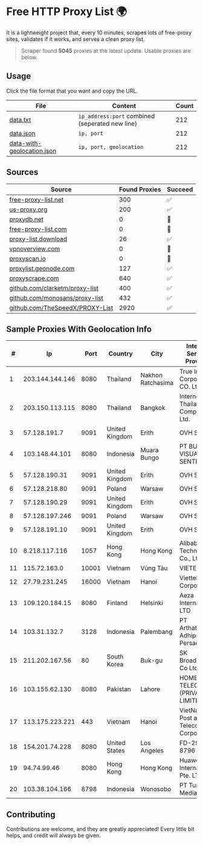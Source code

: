 
# Free HTTP Proxy List 🌍

It is a lightweight project that, every 10 minutes, scrapes lots of free-proxy sites, validates if it works, and serves a clean proxy list.


> Scraper found **5045** proxies at the latest update. Usable proxies are below.

## Usage

Click the file format that you want and copy the URL.


|File|Content|Count|
|----|-------|-----|
|[data.txt](https://raw.githubusercontent.com/themiralay/Proxy-List-World/master/data.txt)|`ip_address:port` combined (seperated new line)|212|
|[data.json](https://raw.githubusercontent.com/themiralay/Proxy-List-World/master/data.json)|`ip, port`|212|
|[data-with-geolocation.json](https://raw.githubusercontent.com/themiralay/Proxy-List-World/master/data-with-geolocation.json)|`ip, port, geolocation`|212|

## Sources

|Source|Found Proxies|Succeed|
|------|-------------|-------|
|[free-proxy-list.net](https://free-proxy-list.net)|300|✅|
|[us-proxy.org](https://www.us-proxy.org)|200|✅|
|[proxydb.net](http://proxydb.net)|0|🚫|
|[free-proxy-list.com](https://free-proxy-list.com/?page=&port=&type%5B%5D=http&type%5B%5D=https&up_time=0&search=Search)|0|🚫|
|[proxy-list.download](https://www.proxy-list.download/HTTP)|26|✅|
|[vpnoverview.com](https://vpnoverview.com/privacy/anonymous-browsing/free-proxy-servers)|0|🚫|
|[proxyscan.io](https://www.proxyscan.io)|0|🚫|
|[proxylist.geonode.com](https://proxylist.geonode.com/api/proxy-list?limit=300&page=1&sort_by=lastChecked&sort_type=desc&protocols=http,https)|127|✅|
|[proxyscrape.com](https://api.proxyscrape.com/v2/?request=displayproxies&protocol=http&timeout=10000&country=all&ssl=all&anonymity=all)|640|✅|
|[github.com/clarketm/proxy-list](https://raw.githubusercontent.com/clarketm/proxy-list/master/proxy-list-raw.txt)|400|✅|
|[github.com/monosans/proxy-list](https://raw.githubusercontent.com/monosans/proxy-list/main/proxies/http.txt)|432|✅|
|[github.com/TheSpeedX/PROXY-List](https://raw.githubusercontent.com/TheSpeedX/PROXY-List/master/http.txt)|2920|✅|


## Sample Proxies With Geolocation Info

|#|Ip|Port|Country|City|Internet Service Provider|
|-|--|----|-------|----|-------------------------|
|1|203.144.144.146|8080|Thailand|Nakhon Ratchasima|True Internet Corporation CO. Ltd.|
|2|203.150.113.115|8080|Thailand|Bangkok|Internet Thailand Company Ltd.|
|3|57.128.191.7|9091|United Kingdom|Erith|OVH SAS|
|4|103.148.44.101|8080|Indonesia|Muara Bungo|PT BUANA VISUALNET SENTRA|
|5|57.128.190.31|9091|United Kingdom|Erith|OVH SAS|
|6|57.128.218.80|9091|Poland|Warsaw|OVH SAS|
|7|57.128.190.29|9091|United Kingdom|Erith|OVH SAS|
|8|57.128.197.246|9091|Poland|Warsaw|OVH SAS|
|9|57.128.191.10|9091|United Kingdom|Erith|OVH SAS|
|10|8.218.117.116|1057|Hong Kong|Hong Kong|Alibaba (US) Technology Co., Ltd.|
|11|115.72.163.0|10001|Vietnam|Vũng Tàu|VIETELmetro|
|12|27.79.231.245|16000|Vietnam|Hanoi|Viettel Corporation|
|13|109.120.184.15|8080|Finland|Helsinki|Aeza International LTD|
|14|103.31.132.7|3128|Indonesia|Palembang|PT Arthatama Adhiprima Persada|
|15|211.202.167.56|80|South Korea|Buk-gu|SK Broadband Co Ltd|
|16|103.155.62.130|8080|Pakistan|Lahore|HOME TELECOM (PRIVATE) LIMITED|
|17|113.175.223.221|443|Vietnam|Hanoi|VietNam Post and Telecom Corporation|
|18|154.201.74.228|8080|United States|Los Angeles|FD-298-8796|
|19|94.74.99.46|8080|Hong Kong|Hong Kong|Huawei International Pte. LTD|
|20|103.38.104.166|8798|Indonesia|Wonosobo|PT Tunas Media Data|



## Contributing

Contributions are welcome, and they are greatly appreciated! Every
little bit helps, and credit will always be given.

